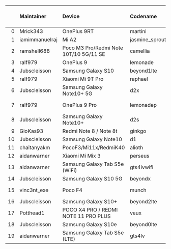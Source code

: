 |    | Maintainer     | Device                                 | Codename       |   Last Pex Version | Device Status   |
|---:|:---------------|:---------------------------------------|:---------------|-------------------:|:----------------|
|  0 | Mrick343       | OnePlus 9RT                            | martini        |                5.1 | Active          |
|  1 | iamimmanuelraj | Mi A2                                  | jasmine_sprout |                5.1 | Active          |
|  2 | ramshell688    | Poco M3 Pro/Redmi Note 10T/10 5G/11 SE | camellia       |                5.1 | Active          |
|  3 | ralf979        | OnePlus 9                              | lemonade       |                5.9 | Active          |
|  4 | Jubscleisson   | Samsung Galaxy S10                     | beyond1lte     |                5.9 | Active          |
|  5 | ralf979        | Xiaomi Mi 9T Pro                       | raphael        |                5.1 | Active          |
|  6 | Jubscleisson   | Samsung Galaxy Note10+ 5G              | d2x            |                5.9 | Active          |
|  7 | ralf979        | OnePlus 9 Pro                          | lemonadep      |                5.8 | Not-Maintained  |
|  8 | Jubscleisson   | Samsung Galaxy Note10+                 | d2s            |                5.9 | Active          |
|  9 | GioKas93       | Redmi Note 8 / Note 8t                 | ginkgo         |                5.1 | Active          |
| 10 | Jubscleisson   | Samsung Galaxy Note10                  | d1             |                5.9 | Active          |
| 11 | chaitanyakm    | PocoF3/Mi11x/RedmiK40                  | alioth         |                5.1 | Active          |
| 12 | aidanwarner    | Xiaomi Mi Mix 3                        | perseus        |                5.1 | Active          |
| 13 | aidanwarner    | Samsung Galaxy Tab S5e (WiFi)          | gts4lvwifi     |                5.1 | Active          |
| 14 | Jubscleisson   | Samsung Galaxy S10 5G                  | beyondx        |                5.9 | Active          |
| 15 | vinc3nt_exe    | Poco F4                                | munch          |                5.7 | Not-Maintained  |
| 16 | Jubscleisson   | Samsung Galaxy S10+                    | beyond2lte     |                5.9 | Active          |
| 17 | Potthead1      | POCO X4 PRO / REDMI NOTE 11 PRO PLUS   | veux           |                5.7 | Not-Maintained  |
| 18 | Jubscleisson   | Samsung Galaxy S10e                    | beyond0lte     |                5.9 | Active          |
| 19 | aidanwarner    | Samsung Galaxy Tab S5e (LTE)           | gts4lv         |                5.1 | Active          |